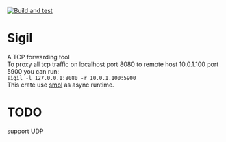 [![Build and test](https://github.com/HeilAsuka/Sigil/actions/workflows/build-and-test.yaml/badge.svg)](https://github.com/HeilAsuka/Sigil/actions/workflows/build-and-test.yaml)
# Sigil
A TCP forwarding tool      
To proxy all tcp traffic on localhost port 8080 to remote host 10.0.1.100 port 5900 you can run:     
```sigil -l 127.0.0.1:8080 -r 10.0.1.100:5900```     
This crate use [smol](https://github.com/smol-rs/smol) as async runtime.   
# TODO
support UDP 